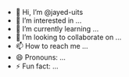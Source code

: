 - 👋 Hi, I’m @jayed-uits
- 👀 I’m interested in ...
- 🌱 I’m currently learning ...
- 💞️ I’m looking to collaborate on ...
- 📫 How to reach me ...
- 😄 Pronouns: ...
- ⚡ Fun fact: ...

<!---
jayed-uits/jayed-uits is a ✨ special ✨ repository because its `README.md` (this file) appears on your GitHub profile.
You can click the Preview link to take a look at your changes.
--->
